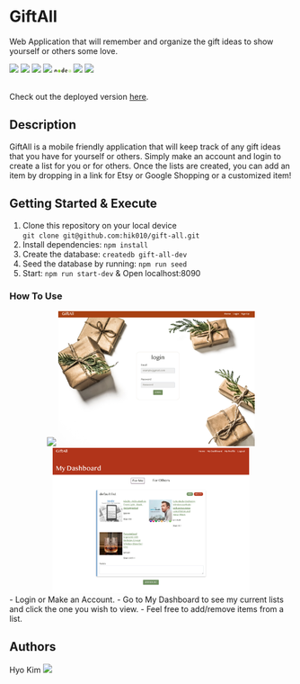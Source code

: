 # GiftAll

Web Application that will remember and organize the gift ideas to show yourself or others some love.
<br>

<div align="left">
<img width="30" src="https://raw.githubusercontent.com/gilbarbara/logos/master/logos/javascript.svg"/>
<img width="30" src="https://raw.githubusercontent.com/gilbarbara/logos/master/logos/react.svg"/>
<img width="30" src="https://raw.githubusercontent.com/gilbarbara/logos/master/logos/redux.svg"/>
<img width="30" src="https://raw.githubusercontent.com/gilbarbara/logos/master/logos/bootstrap.svg"/>
<img width="30" src="https://raw.githubusercontent.com/gilbarbara/logos/master/logos/nodejs.svg"/>
<img width="30" src="https://raw.githubusercontent.com/gilbarbara/logos/master/logos/python.svg"/>
<img width="30" src="https://img.icons8.com/color/48/000000/postgreesql.png"/>
</div>
<br>

Check out the deployed version [here](https://giftideas.work/).

## Description

GiftAll is a mobile friendly application that will keep track of any gift ideas that you have for yourself or others. Simply make an account and login to create a list for you or for others. Once the lists are created, you can add an item by dropping in a link for Etsy or Google Shopping or a customized item!

## Getting Started & Execute

1. Clone this repository on your local device <br>`git clone git@github.com:hik010/gift-all.git`
2. Install dependencies: `npm install`
3. Create the database: `createdb gift-all-dev`
4. Seed the database by running: `npm run seed`
5. Start: `npm run start-dev` & Open localhost:8090

### How To Use

<div align="center">
<img width="350" src="./public/screenshots/home.png">
<img width="350" src="./public/screenshots/login.png">
<img width="350" src="./public/screenshots/dashboard.png">
</div>
- Login or Make an Account.
- Go to My Dashboard to see my current lists and click the one you wish to view.
- Feel free to add/remove items from a list.

<!-- ## Help

Any advise for common problems or issues.

```
command to run if program contains helper info
``` -->

## Authors

Hyo Kim
[<img width="30" src="https://raw.githubusercontent.com/gilbarbara/logos/master/logos/linkedin.svg"/>](https://www.linkedin.com/in/hyo-kim/)
